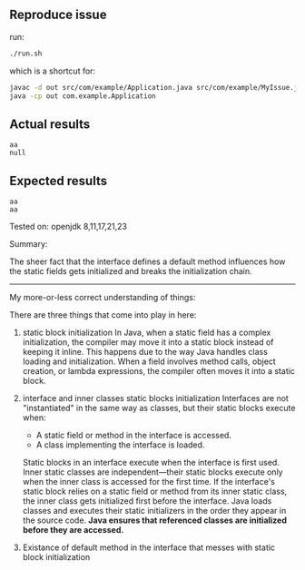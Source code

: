 ## Reproduce issue

run:

```sh
./run.sh
```

which is a shortcut for:

```sh
javac -d out src/com/example/Application.java src/com/example/MyIssue.java
java -cp out com.example.Application
```

## Actual results

```
aa
null
```

## Expected results

```
aa
aa
```

Tested on: openjdk 8,11,17,21,23

Summary:

The sheer fact that the interface defines a default method influences how the static fields gets initialized and breaks the initialization chain.

---

My more-or-less correct understanding of things:

There are three things that come into play in here:

1. static block initialization
   In Java, when a static field has a complex initialization, the compiler may move it into a static block instead of
   keeping it inline. This happens due to the way Java handles class loading and initialization.
   When a field involves method calls, object creation, or lambda expressions, the compiler often moves it into a static
   block.
2. interface and inner classes static blocks initialization
   Interfaces are not "instantiated" in the same way as classes, but their static blocks execute when:

   - A static field or method in the interface is accessed.
   - A class implementing the interface is loaded.

   Static blocks in an interface execute when the interface is first used.
   Inner static classes are independent—their static blocks execute only when the inner class is accessed for the first
   time.
   If the interface's static block relies on a static field or method from its inner static class, the inner class gets
   initialized first before the interface.
   Java loads classes and executes their static initializers in the order they appear in the source code.
   **Java ensures that referenced classes are initialized before they are accessed.**

3. Existance of default method in the interface that messes with static block initialization
